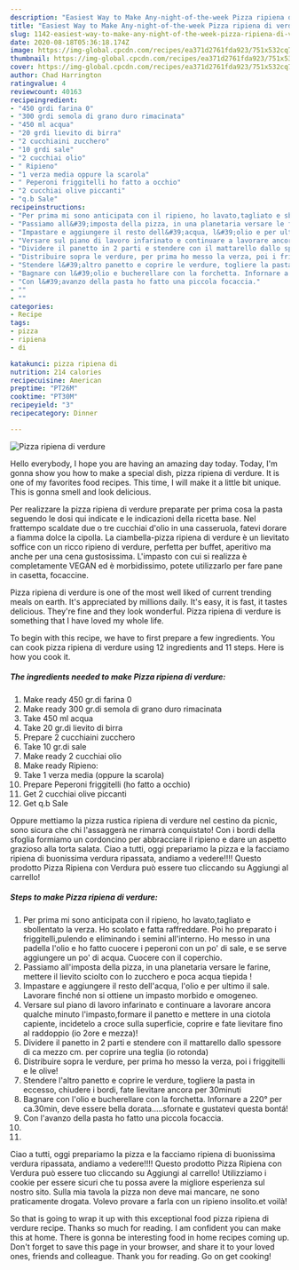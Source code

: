 ```yaml
---
description: "Easiest Way to Make Any-night-of-the-week Pizza ripiena di verdure"
title: "Easiest Way to Make Any-night-of-the-week Pizza ripiena di verdure"
slug: 1142-easiest-way-to-make-any-night-of-the-week-pizza-ripiena-di-verdure
date: 2020-08-18T05:36:18.174Z
image: https://img-global.cpcdn.com/recipes/ea371d2761fda923/751x532cq70/pizza-ripiena-di-verdure-recipe-main-photo.jpg
thumbnail: https://img-global.cpcdn.com/recipes/ea371d2761fda923/751x532cq70/pizza-ripiena-di-verdure-recipe-main-photo.jpg
cover: https://img-global.cpcdn.com/recipes/ea371d2761fda923/751x532cq70/pizza-ripiena-di-verdure-recipe-main-photo.jpg
author: Chad Harrington
ratingvalue: 4
reviewcount: 40163
recipeingredient:
- "450 grdi farina 0"
- "300 grdi semola di grano duro rimacinata"
- "450 ml acqua"
- "20 grdi lievito di birra"
- "2 cucchiaini zucchero"
- "10 grdi sale"
- "2 cucchiai olio"
- " Ripieno"
- "1 verza media oppure la scarola"
- " Peperoni friggitelli ho fatto a occhio"
- "2 cucchiai olive piccanti"
- "q.b Sale"
recipeinstructions:
- "Per prima mi sono anticipata con il ripieno, ho lavato,tagliato e sbollentato la verza. Ho scolato e fatta raffreddare. Poi ho preparato i friggitelli,pulendo e eliminando i semini all&#39;interno. Ho messo in una padella l&#39;olio e ho fatto cuocere i peperoni con un po&#39; di sale, e se serve aggiungere un po&#39; di acqua. Cuocere con il coperchio."
- "Passiamo all&#39;imposta della pizza, in una planetaria versare le farine, mettere il lievito sciolto con lo zucchero e poca acqua tiepida !"
- "Impastare e aggiungere il resto dell&#39;acqua, l&#39;olio e per ultimo il sale. Lavorare finché non si ottiene un impasto morbido e omogeneo."
- "Versare sul piano di lavoro infarinato e continuare a lavorare ancora qualche minuto l&#39;impasto,formare il panetto e mettere in una ciotola capiente, incidetelo a croce sulla superficie, coprire e fate lievitare fino al raddoppio (io 2ore e mezza)!"
- "Dividere il panetto in 2 parti e stendere con il mattarello dallo spessore di ca mezzo cm. per coprire una teglia (io rotonda)"
- "Distribuire sopra le verdure, per prima ho messo la verza, poi i friggitelli e le olive!"
- "Stendere l&#39;altro panetto e coprire le verdure, togliere la pasta in eccesso, chiudere i bordi, fate lievitare ancora per 30minuti"
- "Bagnare con l&#39;olio e bucherellare con la forchetta. Infornare a 220° per ca.30min, deve essere bella dorata.....sfornate e gustatevi questa bontá!"
- "Con l&#39;avanzo della pasta ho fatto una piccola focaccia."
- ""
- ""
categories:
- Recipe
tags:
- pizza
- ripiena
- di

katakunci: pizza ripiena di 
nutrition: 214 calories
recipecuisine: American
preptime: "PT26M"
cooktime: "PT30M"
recipeyield: "3"
recipecategory: Dinner

---
```



![Pizza ripiena di verdure](https://img-global.cpcdn.com/recipes/ea371d2761fda923/751x532cq70/pizza-ripiena-di-verdure-recipe-main-photo.jpg)

Hello everybody, I hope you are having an amazing day today. Today, I'm gonna show you how to make a special dish, pizza ripiena di verdure. It is one of my favorites food recipes. This time, I will make it a little bit unique. This is gonna smell and look delicious.

Per realizzare la pizza ripiena di verdure preparate per prima cosa la pasta seguendo le dosi qui indicate e le indicazioni della ricetta base. Nel frattempo scaldate due o tre cucchiai d&#39;olio in una casseruola, fatevi dorare a fiamma dolce la cipolla. La ciambella-pizza ripiena di verdure è un lievitato soffice con un ricco ripieno di verdure, perfetta per buffet, aperitivo ma anche per una cena gustosissima. L&#39;impasto con cui si realizza è completamente VEGAN ed è morbidissimo, potete utilizzarlo per fare pane in casetta, focaccine.

Pizza ripiena di verdure is one of the most well liked of current trending meals on earth. It's appreciated by millions daily. It's easy, it is fast, it tastes delicious. They're fine and they look wonderful. Pizza ripiena di verdure is something that I have loved my whole life.


To begin with this recipe, we have to first prepare a few ingredients. You can cook pizza ripiena di verdure using 12 ingredients and 11 steps. Here is how you cook it.

<!--inarticleads1-->

##### The ingredients needed to make Pizza ripiena di verdure:

1. Make ready 450 gr.di farina 0
1. Make ready 300 gr.di semola di grano duro rimacinata
1. Take 450 ml acqua
1. Take 20 gr.di lievito di birra
1. Prepare 2 cucchiaini zucchero
1. Take 10 gr.di sale
1. Make ready 2 cucchiai olio
1. Make ready  Ripieno:
1. Take 1 verza media (oppure la scarola)
1. Prepare  Peperoni friggitelli (ho fatto a occhio)
1. Get 2 cucchiai olive piccanti
1. Get q.b Sale


Oppure mettiamo la pizza rustica ripiena di verdure nel cestino da picnic, sono sicura che chi l&#39;assaggerà ne rimarrà conquistato! Con i bordi della sfoglia formiamo un cordoncino per abbracciare il ripieno e dare un aspetto grazioso alla torta salata. Ciao a tutti, oggi prepariamo la pizza e la facciamo ripiena di buonissima verdura ripassata, andiamo a vedere!!!! Questo prodotto Pizza Ripiena con Verdura può essere tuo cliccando su Aggiungi al carrello! 

<!--inarticleads2-->

##### Steps to make Pizza ripiena di verdure:

1. Per prima mi sono anticipata con il ripieno, ho lavato,tagliato e sbollentato la verza. Ho scolato e fatta raffreddare. Poi ho preparato i friggitelli,pulendo e eliminando i semini all&#39;interno. Ho messo in una padella l&#39;olio e ho fatto cuocere i peperoni con un po&#39; di sale, e se serve aggiungere un po&#39; di acqua. Cuocere con il coperchio.
1. Passiamo all&#39;imposta della pizza, in una planetaria versare le farine, mettere il lievito sciolto con lo zucchero e poca acqua tiepida !
1. Impastare e aggiungere il resto dell&#39;acqua, l&#39;olio e per ultimo il sale. Lavorare finché non si ottiene un impasto morbido e omogeneo.
1. Versare sul piano di lavoro infarinato e continuare a lavorare ancora qualche minuto l&#39;impasto,formare il panetto e mettere in una ciotola capiente, incidetelo a croce sulla superficie, coprire e fate lievitare fino al raddoppio (io 2ore e mezza)!
1. Dividere il panetto in 2 parti e stendere con il mattarello dallo spessore di ca mezzo cm. per coprire una teglia (io rotonda)
1. Distribuire sopra le verdure, per prima ho messo la verza, poi i friggitelli e le olive!
1. Stendere l&#39;altro panetto e coprire le verdure, togliere la pasta in eccesso, chiudere i bordi, fate lievitare ancora per 30minuti
1. Bagnare con l&#39;olio e bucherellare con la forchetta. Infornare a 220° per ca.30min, deve essere bella dorata.....sfornate e gustatevi questa bontá!
1. Con l&#39;avanzo della pasta ho fatto una piccola focaccia.
1. 
1. 


Ciao a tutti, oggi prepariamo la pizza e la facciamo ripiena di buonissima verdura ripassata, andiamo a vedere!!!! Questo prodotto Pizza Ripiena con Verdura può essere tuo cliccando su Aggiungi al carrello! Utilizziamo i cookie per essere sicuri che tu possa avere la migliore esperienza sul nostro sito. Sulla mia tavola la pizza non deve mai mancare, ne sono praticamente drogata. Volevo provare a farla con un ripieno insolito.et voilà! 

So that is going to wrap it up with this exceptional food pizza ripiena di verdure recipe. Thanks so much for reading. I am confident you can make this at home. There is gonna be interesting food in home recipes coming up. Don't forget to save this page in your browser, and share it to your loved ones, friends and colleague. Thank you for reading. Go on get cooking!
